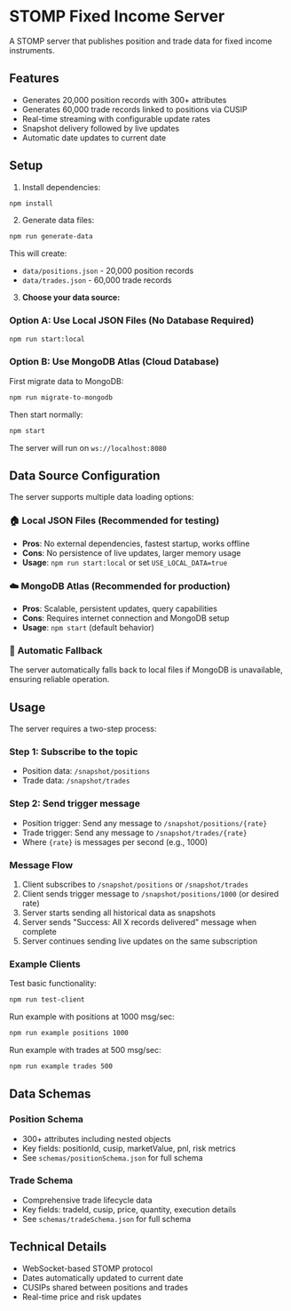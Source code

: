 # STOMP Fixed Income Server

A STOMP server that publishes position and trade data for fixed income instruments.

## Features

- Generates 20,000 position records with 300+ attributes
- Generates 60,000 trade records linked to positions via CUSIP
- Real-time streaming with configurable update rates
- Snapshot delivery followed by live updates
- Automatic date updates to current date

## Setup

1. Install dependencies:
```bash
npm install
```

2. Generate data files:
```bash
npm run generate-data
```

This will create:
- `data/positions.json` - 20,000 position records
- `data/trades.json` - 60,000 trade records

3. **Choose your data source:**

### Option A: Use Local JSON Files (No Database Required)
```bash
npm run start:local
```

### Option B: Use MongoDB Atlas (Cloud Database)
First migrate data to MongoDB:
```bash
npm run migrate-to-mongodb
```

Then start normally:
```bash
npm start
```

The server will run on `ws://localhost:8080`

## Data Source Configuration

The server supports multiple data loading options:

### 🏠 **Local JSON Files** (Recommended for testing)
- **Pros**: No external dependencies, fastest startup, works offline
- **Cons**: No persistence of live updates, larger memory usage
- **Usage**: `npm run start:local` or set `USE_LOCAL_DATA=true`

### ☁️ **MongoDB Atlas** (Recommended for production)
- **Pros**: Scalable, persistent updates, query capabilities
- **Cons**: Requires internet connection and MongoDB setup
- **Usage**: `npm start` (default behavior)

### 🔄 **Automatic Fallback**
The server automatically falls back to local files if MongoDB is unavailable, ensuring reliable operation.

## Usage

The server requires a two-step process:

### Step 1: Subscribe to the topic
- Position data: `/snapshot/positions`
- Trade data: `/snapshot/trades`

### Step 2: Send trigger message
- Position trigger: Send any message to `/snapshot/positions/{rate}`
- Trade trigger: Send any message to `/snapshot/trades/{rate}`
- Where `{rate}` is messages per second (e.g., 1000)

### Message Flow

1. Client subscribes to `/snapshot/positions` or `/snapshot/trades`
2. Client sends trigger message to `/snapshot/positions/1000` (or desired rate)
3. Server starts sending all historical data as snapshots
4. Server sends "Success: All X records delivered" message when complete
5. Server continues sending live updates on the same subscription

### Example Clients

Test basic functionality:
```bash
npm run test-client
```

Run example with positions at 1000 msg/sec:
```bash
npm run example positions 1000
```

Run example with trades at 500 msg/sec:
```bash
npm run example trades 500
```

## Data Schemas

### Position Schema
- 300+ attributes including nested objects
- Key fields: positionId, cusip, marketValue, pnl, risk metrics
- See `schemas/positionSchema.json` for full schema

### Trade Schema
- Comprehensive trade lifecycle data
- Key fields: tradeId, cusip, price, quantity, execution details
- See `schemas/tradeSchema.json` for full schema

## Technical Details

- WebSocket-based STOMP protocol
- Dates automatically updated to current date
- CUSIPs shared between positions and trades
- Real-time price and risk updates